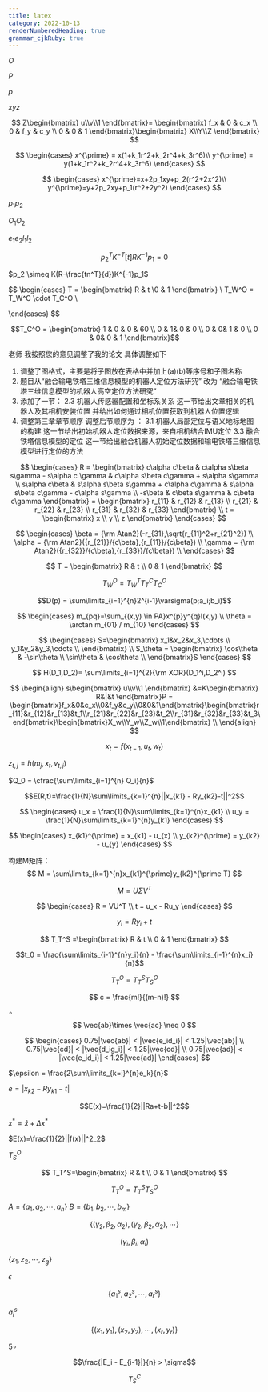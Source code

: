 ```yaml
---
title: latex
category: 2022-10-13
renderNumberedHeading: true
grammar_cjkRuby: true
---
```

$O$

$P$

$p$

$xyz$


$$
Z\begin{bmatrix}
u\\v\\1
\end{bmatrix}=
\begin{bmatrix}
f_x & 0 & c_x \\
0 & f_y & c_y \\
0 & 0 & 1 
\end{bmatrix}\begin{bmatrix}
X\\Y\\Z
\end{bmatrix}
$$


$$
\begin{cases}
x^{\prime} = x(1+k_1r^2+k_2r^4+k_3r^6)\\
y^{\prime} = y(1+k_1r^2+k_2r^4+k_3r^6)
\end{cases}
$$


$$
\begin{cases}
x^{\prime}=x+2p_1xy+p_2(r^2+2x^2)\\
y^{\prime}=y+2p_2xy+p_1(r^2+2y^2)
\end{cases}
$$


$p_1p_2$

$O_1O_2$


$e_1e_2l_1l_2$

$$p_2^TK^{-T}[t]RK^{-1}p_1=0$$

$p_2  \simeq K(R-\frac{tn^T}{d})K^{-1}p_1$




$$
\begin{cases}
 T = \begin{bmatrix}
R & t \\0 & 1
\end{bmatrix}  \\
T_W^O = T_W^C \cdot T_C^O \\

\end{cases} 
$$


$$T_C^O = \begin{bmatrix}
1 & 0 & 0 & 60 \\
0 & 1& 0 & 0 \\
0 & 0& 1 & 0 \\
0 & 0& 0 & 1 
\end{bmatrix}$$


老师 我按照您的意见调整了我的论文 具体调整如下
1. 调整了图格式，主要是将子图放在表格中并加上(a)(b)等序号和子图名称
2. 题目从“融合输电铁塔三维信息模型的机器人定位方法研究” 改为 “融合输电铁塔三维信息模型的机器人高空定位方法研究”
3. 添加了一节：
   2.3 机器人传感器配置和坐标系关系  这一节给出文章相关的机器人及其相机安装位置 并给出如何通过相机位置获取到机器人位置逻辑
4. 调整第三章章节顺序 调整后节顺序为 ：
   3.1 机器人局部定位与语义地标地图的构建 这一节给出初始机器人定位数据来源，来自相机结合IMU定位 
   3.3 融合铁塔信息模型的定位 这一节给出融合机器人初始定位数据和输电铁塔三维信息模型进行定位的方法

$$
\begin{cases}
R = \begin{bmatrix}
c\alpha c\beta & c\alpha s\beta s\gamma - s\alpha c \gamma & c\alpha s\beta c\gamma + s\alpha s\gamma \\
s\alpha c\beta & s\alpha s\beta s\gamma + c\alpha c\gamma & s\alpha s\beta c\gamma - c\alpha s\gamma \\
-s\beta & c\beta s\gamma & c\beta c\gamma
\end{bmatrix} = 
\begin{bmatrix}
r_{11} & r_{12} & r_{13} \\
r_{21} & r_{22} & r_{23} \\
r_{31} & r_{32} & r_{33} 
\end{bmatrix}
\\
t = \begin{bmatrix}
x \\ y \\ z
\end{bmatrix}
\end{cases}
$$



$$
\begin{cases}
\beta = {\rm Atan2}(-r_{31},\sqrt{r_{11}^2+r_{21}^2}) \\
\alpha = {\rm Atan2}({r_{21}}/{c\beta},{r_{11}}/{c\beta}) \\
\gamma = {\rm Atan2}({r_{32}}/{c\beta},{r_{33}}/{c\beta}) \\
\end{cases}
$$

$$
T = \begin{bmatrix}
R & t \\
0 & 1
\end{bmatrix}
$$


$$
T_W^O = T_W^TT_T^CT_C^O
$$

$$D(p) = \sum\limits_{i=1}^{n}2^{i-1}\varsigma(p;a_i;b_i)$$

$$
\begin{cases}
m_{pq}=\sum_{(x,y) \in PA}x^{p}y^{q}I(x,y) \\
\theta = \arctan m_{01} / m_{10}
\end{cases}
$$


$$
\begin{cases}
S=\begin{bmatrix}
x_1&x_2&x_3,\cdots \\
y_1&y_2&y_3,\cdots \\
\end{bmatrix}  \\
S_\theta = \begin{bmatrix}
\cos\theta & -\sin\theta \\
\sin\theta & \cos\theta \\
\end{bmatrix}S
\end{cases}
$$


$$
H(D_1,D_2)= \sum\limits_{i=1}^{2}{\rm XOR}(D_1^i,D_2^i)
$$


$$
\begin{align}
s\begin{bmatrix}
u\\v\\1
\end{bmatrix}
&=K\begin{bmatrix}
R&|&t
\end{bmatrix}P = \begin{bmatrix}f_x&0&c_x\\0&f_y&c_y\\0&0&1\end{bmatrix}\begin{bmatrix}r_{11}&r_{12}&r_{13}&t_1\\r_{21}&r_{22}&r_{23}&t_2\\r_{31}&r_{32}&r_{33}&t_3\end{bmatrix}\begin{bmatrix}X_w\\Y_w\\Z_w\\1\end{bmatrix} \\
\end{align}
$$

$$x_t = f(x_{t-1},u_t,w_t)$$

$z_{t,j}=h(m_j,x_t,v_{t,j})$

$Q_0 = \cfrac{\sum\limits_{i=1}^{n} Q_i}{n}$

$$E(R,t)=\frac{1}{N}\sum\limits_{k=1}^{n}||x_{k1} - Ry_{k2}-t||^2$$

$$
\begin{cases}
u_x = \frac{1}{N}\sum\limits_{k=1}^{n}x_{k1} \\
u_y = \frac{1}{N}\sum\limits_{k=1}^{n}y_{k1} 
\end{cases}
$$


$$
\begin{cases}
x_{k1}^{\prime} = x_{k1} - u_{x} \\
y_{k2}^{\prime} = y_{k2} - u_{y}
\end{cases}
$$

构建M矩阵：
$$
M = \sum\limits_{k=1}^{n}x_{k1}^{\prime}y_{k2}^{\prime T}
$$

$$
M = U\Sigma V^T
$$

$$
\begin{cases}
R = VU^T \\
t  = u_x - Ru_y
\end{cases}
$$

$$y_i = Ry_i + t$$

$$
T_T^S =\begin{bmatrix}
R & t \\
0 & 1
\end{bmatrix}
$$

$$t_0 = \frac{\sum\limits_{i-1}^{n}y_i}{n} - \frac{\sum\limits_{i-1}^{n}x_i}{n}$$

$$
T_T^O = T_T^ST_S^O
$$

$$
c = \frac{m!}{(m-n)!}
$$

$\circ$
$$
\vec{ab}\times \vec{ac} \neq 0
$$

$$
\begin{cases}
0.75|\vec{ab}| < |\vec{e_id_i}| < 1.25|\vec{ab}| \\
0.75|\vec{cd}| < |\vec{d_ig_i}| < 1.25|\vec{cd}| \\
0.75|\vec{ad}| < |\vec{e_id_i}| < 1.25|\vec{ad}| 
\end{cases}
$$

$\epsilon = \frac{2\sum\limits_{k=i}^{n}e_k}{n}$

$e=|x_{k2} - Ry_{k1} - t|$


$$E(x)=\frac{1}{2}||Ra+t-b||^2$$

$x^* = \hat{x}+\Delta x^*$

$E(x)=\frac{1}{2}||f(x)||^2_2$

$T_S^O$

$$
T_T^S=\begin{bmatrix}
R & t \\
0 & 1
\end{bmatrix}
$$

$$
T_T^O = T_T^ST_S^O
$$

$A=\{a_1,a_2,\cdots,a_n\}$
$B=\{b_1,b_2,\cdots,b_m\}$


$$
\{(\gamma_2,\beta_2,\alpha_2),(\gamma_2,\beta_2,\alpha_2),\cdots\}
$$



$$
(\gamma_i,\beta_i,\alpha_i)
$$

$\{z_1,z_2,\cdots,z_g\}$

$\epsilon$

$$
\{a_1^{s},a_2^{s},\cdots,a_r^{s}\}
$$

$a^{s}_i$

$$
\{(x_1,y_1),(x_2,y_2),\cdots,(x_r,y_r)\}
$$

$5\circ$

$$\frac{|E_i - E_{i-1}|}{n} > \sigma$$

$$
T_S^C
$$